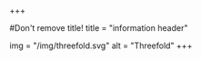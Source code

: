 +++

#Don't remove title!
title = "information header"

img = "/img/threefold.svg"
alt = "Threefold"
+++
